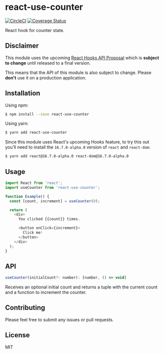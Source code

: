 # react-use-counter

[![CircleCI](https://circleci.com/gh/bsonntag/react-use-counter.svg?style=svg)](https://circleci.com/gh/bsonntag/react-use-counter)
[![Coverage Status](https://coveralls.io/repos/github/bsonntag/react-use-counter/badge.svg?branch=master)](https://coveralls.io/github/bsonntag/react-use-counter?branch=master)

React hook for counter state.

## Disclaimer

This module uses the upcoming [React Hooks API Proposal](https://reactjs.org/docs/hooks-intro.html)
which is **subject to change** until released to a final version.

This means that the API of this module is also subject to change.
Please **don't** use it on a production application.

## Installation

Using npm:

```sh
$ npm install --save react-use-counter
```

Using yarn:

```sh
$ yarn add react-use-counter
```

Since this module uses React's upcoming Hooks feature,
to try this out you'll need to install the `16.7.0-alpha.0` version
of `react` and `react-dom`:

```sh
$ yarn add react@16.7.0-alpha.0 react-dom@16.7.0-alpha.0
```

## Usage

```js
import React from 'react';
import useCounter from 'react-use-counter';

function Example() {
  const [count, increment] = useCounter(0);

  return (
    <div>
      You clicked {{count}} times.

      <button onClick={increment}>
        Click me!
      </button>
    </div>
  );
}
```

## API

```js
useCounter(initialCount?: number): [number, () => void]
```

Receives an optional initial count and returns a tuple with the current count
and a function to increment the counter.

## Contributing

Please feel free to submit any issues or pull requests.

## License

MIT
